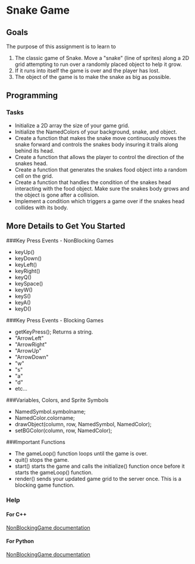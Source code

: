 Snake Game
============

Goals
 -----
 The purpose of this assignment is to learn to
 1. The classic game of Snake. Move a "snake" (line of sprites) along a 2D grid attempting to run over a randomly placed object to help it grow.
 2. If it runs into itself the game is over and the player has lost.
 3. The object of the game is to make the snake as big as possible.

Programming
-----------
### Tasks
- Initialize a 2D array the size of your game grid.
- Initialize the NamedColors of your background, snake, and object.
- Create a function that makes the snake move continuously moves the snake forward and controls the snakes body insuring it trails along behind its head.
- Create a function that allows the player to control the direction of the snakes head.
- Create a function that generates the snakes food object into a random cell on the grid.
- Create a function that handles the condition of the snakes head interacting with the food object. Make sure the snakes body grows and the object is gone after a collision.
- Implement a condition which triggers a game over if the snakes head collides with its body.

More Details to Get You Started
-------------------------------
###Key Press Events - NonBlocking Games
- keyUp()
- keyDown()
- keyLeft()
- keyRight()
- keyQ()
- keySpace()
- keyW()
- keyS()
- keyA()
- keyD()

###Key Press Events - Blocking Games
- getKeyPress(); Returns a string.
- "ArrowLeft"
- "ArrowRight"
- "ArrowUp"
- "ArrowDown"
- "w"
- "s"
- "a"
- "d"
- etc...

###Variables, Colors, and Sprite Symbols
- NamedSymbol.symbolname;
- NamedColor.colorname;
- drawObject(column, row, NamedSymbol, NamedColor);
- setBGColor(column, row, NamedColor);

###Important Functions
- The gameLoop() function loops until the game is over.
- quit() stops the game.
- start() starts the game and calls the initialize() function once before it starts the gameLoop() function.
- render() sends your updated game grid to the server once. This is a blocking game function.

### Help
#### For C++
[NonBlockingGame documentation](http://bridgesuncc.github.io/doc/cxx-api/current/html/classbridges_1_1game_1_1_non_blocking_game.html)
#### For Python
[NonBlockingGame documentation](http://bridgesuncc.github.io/doc/python-api/current/html/classbridges_1_1non__blocking__game_1_1_non_blocking_game.html)